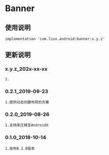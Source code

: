 Banner
===

使用说明
---
```
implementation 'com.liux.android:banner:x.y.z'
```

更新说明
---
### x.y.z_202x-xx-xx
    1.

### 0.2.1_2019-09-23
    1.提供动态创建布局的方案

### 0.2.0_2019-08-26
    1.支持库迁移至AndroidX

### 0.1.0_2018-10-14
    1.发布0.1.0版本